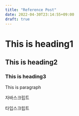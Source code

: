 ```yaml
---
title: "Reference Post"
date: 2022-04-30T23:14:55+09:00
draft: true
---
```


# This is heading1

## This is heading2

### This is heading3

This is paragraph

자바스크립트

타입스크립트
